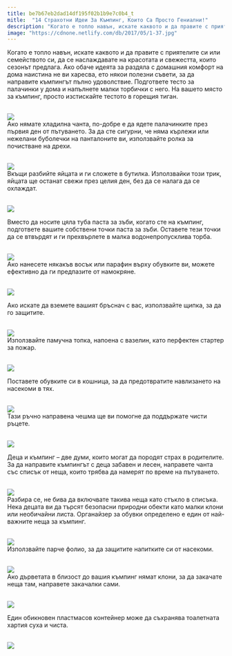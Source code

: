 ```yaml
---
title: be7b67eb2dad14df195f02b1b9e7c0b4_t
mitle:  "14 Страхотни Идеи За Къмпинг, Които Са Просто Гениални!"
description: "Когато е топло навън, искате каквото и да правите с приятелите си или семейството си, да се наслаждавате на красотата и свежестта, които сезонът предлага. Ако обаче �"
image: "https://cdnone.netlify.com/db/2017/05/1-37.jpg"
---
```


 <p>Когато е топло навън, искате каквото и да правите с приятелите си или семейството си, да се наслаждавате на красотата и свежестта, които сезонът предлага. Ако обаче идеята за раздяла с домашния комфорт на дома наистина не ви харесва, ето някои полезни съвети, за да направите къмпингът пълно удоволствие. Подгответе тесто за палачинки у дома и напълнете малки торбички с него. На вашето място за къмпинг, просто изстискайте тестото в горещия тиган.</p>       <p> <br/><img src="https://cdnone.netlify.com/db/2017/05/1-37.jpg"/><br/> Ако нямате хладилна чанта, по-добре е да ядете палачинките през първия ден от пътуването. За да сте сигурни, че няма кърлежи или нежелани буболечки на панталоните ви, използвайте ролка за почистване на дрехи.</p> <p> <br/><img src="https://cdnone.netlify.com/db/2017/05/2-33.jpg"/><br/> Вкъщи разбийте яйцата и ги сложете в бутилка. Използвайки този трик, яйцата ще останат свежи през целия ден, без да се налага да се охлаждат.</p> <p> <br/><img src="https://cdnone.netlify.com/db/2017/05/3-6.png"/></p>      <p>Вместо да носите цяла туба паста за зъби, когато сте на къмпинг, подгответе вашите собствени точки паста за зъби. Оставете тези точки да се втвърдят и ги прехвърлете в малка водонепропусклива торба.</p> <p> <br/><img src="https://cdnone.netlify.com/db/2017/05/4-27.jpg"/><br/> Ако нанесете някакъв восък или парафин върху обувките ви, можете ефективно да ги предпазите от намокряне.</p> <p> <br/><img src="https://cdnone.netlify.com/db/2017/05/5-31.jpg"/><br/></p> <p>Ако искате да вземете вашият бръснач с вас, използвайте щипка, за да го защитите.</p>      <p> <br/><img src="https://cdnone.netlify.com/db/2017/05/6-31.jpg"/><br/> Използвайте памучна топка, напоена с вазелин, като перфектен стартер за пожар.</p> <p> <br/><img src="https://cdnone.netlify.com/db/2017/05/7-29.jpg"/><br/></p> <p> Поставете обувките си в кошница, за да предотвратите навлизането на насекоми в тях.</p> <p> <br/><img src="https://cdnone.netlify.com/db/2017/05/8-30.jpg"/><br/> Тази ръчно направена чешма ще ви помогне да поддържате чисти ръцете.</p> <p> <br/><img src="https://cdnone.netlify.com/db/2017/05/9-30.jpg"/><br/></p> <p>Деца и къмпинг – две думи, които могат да породят страх в родителите. За да направите къмпингът с деца забавен и лесен, направете чанта със списък от неща, които трябва да намерят по време на пътуването.</p>      <p> <br/><img src="https://cdnone.netlify.com/db/2017/05/10-28.jpg"/><br/> Разбира се, не бива да включвате такива неща като стъкло в списъка. Нека децата ви да търсят безопасни природни обекти като малки клони или необичайни листа. Органайзер за обувки определено е един от най-важните неща за къмпинг.</p> <p> <br/><img src="https://cdnone.netlify.com/db/2017/05/11-26.jpg"/><br/> Използвайте парче фолио, за да защитите напитките си от насекоми.</p> <p> <br/><img src="https://cdnone.netlify.com/db/2017/05/12-25.jpg"/><br/> Ако дърветата в близост до вашия къмпинг нямат клони, за да закачате неща там, направете закачалки сами.</p> <p> <br/><img src="https://cdnone.netlify.com/db/2017/05/13-22.jpg"/><br/></p>      <p> Един обикновен пластмасов контейнер може да съхранява тоалетната хартия суха и чиста.</p> <p> <br/><img src="https://cdnone.netlify.com/db/2017/05/14-3.png"/></p>       